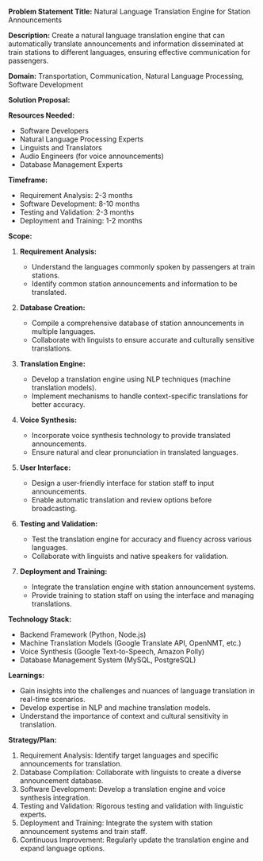 **Problem Statement Title:** Natural Language Translation Engine for Station Announcements

**Description:** Create a natural language translation engine that can automatically translate announcements and information disseminated at train stations to different languages, ensuring effective communication for passengers.

**Domain:** Transportation, Communication, Natural Language Processing, Software Development

**Solution Proposal:**

**Resources Needed:**
- Software Developers
- Natural Language Processing Experts
- Linguists and Translators
- Audio Engineers (for voice announcements)
- Database Management Experts

**Timeframe:**
- Requirement Analysis: 2-3 months
- Software Development: 8-10 months
- Testing and Validation: 2-3 months
- Deployment and Training: 1-2 months

**Scope:**
1. **Requirement Analysis:**
   - Understand the languages commonly spoken by passengers at train stations.
   - Identify common station announcements and information to be translated.

2. **Database Creation:**
   - Compile a comprehensive database of station announcements in multiple languages.
   - Collaborate with linguists to ensure accurate and culturally sensitive translations.

3. **Translation Engine:**
   - Develop a translation engine using NLP techniques (machine translation models).
   - Implement mechanisms to handle context-specific translations for better accuracy.

4. **Voice Synthesis:**
   - Incorporate voice synthesis technology to provide translated announcements.
   - Ensure natural and clear pronunciation in translated languages.

5. **User Interface:**
   - Design a user-friendly interface for station staff to input announcements.
   - Enable automatic translation and review options before broadcasting.

6. **Testing and Validation:**
   - Test the translation engine for accuracy and fluency across various languages.
   - Collaborate with linguists and native speakers for validation.

7. **Deployment and Training:**
   - Integrate the translation engine with station announcement systems.
   - Provide training to station staff on using the interface and managing translations.

**Technology Stack:**
- Backend Framework (Python, Node.js)
- Machine Translation Models (Google Translate API, OpenNMT, etc.)
- Voice Synthesis (Google Text-to-Speech, Amazon Polly)
- Database Management System (MySQL, PostgreSQL)

**Learnings:**
- Gain insights into the challenges and nuances of language translation in real-time scenarios.
- Develop expertise in NLP and machine translation models.
- Understand the importance of context and cultural sensitivity in translation.

**Strategy/Plan:**
1. Requirement Analysis: Identify target languages and specific announcements for translation.
2. Database Compilation: Collaborate with linguists to create a diverse announcement database.
3. Software Development: Develop a translation engine and voice synthesis integration.
4. Testing and Validation: Rigorous testing and validation with linguistic experts.
5. Deployment and Training: Integrate the system with station announcement systems and train staff.
6. Continuous Improvement: Regularly update the translation engine and expand language options.